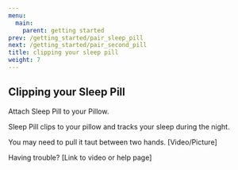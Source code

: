 ```yaml
---
menu:
  main:
    parent: getting started
prev: /getting_started/pair_sleep_pill
next: /getting_started/pair_second_pill
title: clipping your sleep pill
weight: 7
---
```


## Clipping your Sleep Pill


Attach Sleep Pill to your Pillow.


Sleep Pill clips to your pillow and tracks your sleep during the night. 
 

You may need to pull it taut between two hands.
[Video/Picture]


Having trouble? [Link to video or help page]

	

